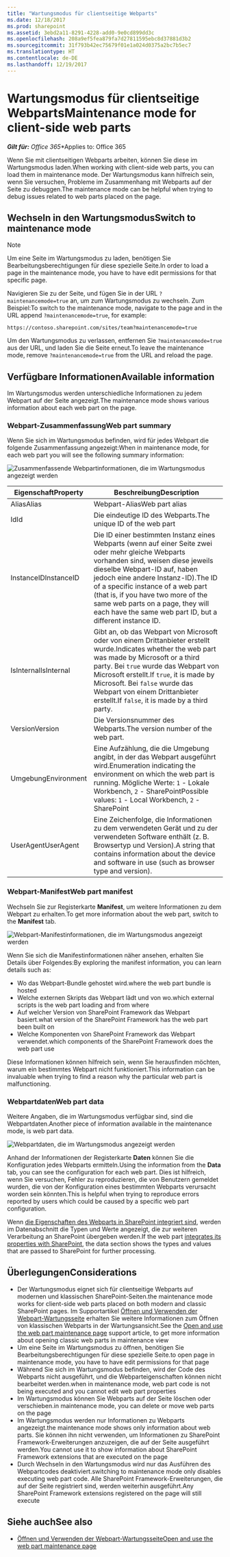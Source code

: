 ```yaml
---
title: "Wartungsmodus für clientseitige Webparts"
ms.date: 12/18/2017
ms.prod: sharepoint
ms.assetid: 3ebd2a11-8291-4228-add0-9e0cd899dd3c
ms.openlocfilehash: 208a9ef5fea879fa7d27811595ebc8d37881d3b2
ms.sourcegitcommit: 31f793b42ec75679f01e1a024d0375a2bc7b5ec7
ms.translationtype: HT
ms.contentlocale: de-DE
ms.lasthandoff: 12/19/2017
---
```

# <a name="maintenance-mode-for-client-side-web-parts"></a><span data-ttu-id="146a8-102">Wartungsmodus für clientseitige Webparts</span><span class="sxs-lookup"><span data-stu-id="146a8-102">Maintenance mode for client-side web parts</span></span>

<span data-ttu-id="146a8-103">_**Gilt für:** Office 365_</span><span class="sxs-lookup"><span data-stu-id="146a8-103">\*Applies to: Office 365</span></span>

<span data-ttu-id="146a8-104">Wenn Sie mit clientseitigen Webparts arbeiten, können Sie diese im Wartungsmodus laden.</span><span class="sxs-lookup"><span data-stu-id="146a8-104">When working with client-side web parts, you can load them in maintenance mode.</span></span> <span data-ttu-id="146a8-105">Der Wartungsmodus kann hilfreich sein, wenn Sie versuchen, Probleme im Zusammenhang mit Webparts auf der Seite zu debuggen.</span><span class="sxs-lookup"><span data-stu-id="146a8-105">The maintenance mode can be helpful when trying to debug issues related to web parts placed on the page.</span></span>

## <a name="switch-to-maintenance-mode"></a><span data-ttu-id="146a8-106">Wechseln in den Wartungsmodus</span><span class="sxs-lookup"><span data-stu-id="146a8-106">Switch to maintenance mode</span></span>

> [!NOTE]
> <span data-ttu-id="146a8-107">Um eine Seite im Wartungsmodus zu laden, benötigen Sie Bearbeitungsberechtigungen für diese spezielle Seite.</span><span class="sxs-lookup"><span data-stu-id="146a8-107">In order to load a page in the maintenance mode, you have to have edit permissions for that specific page.</span></span>

<span data-ttu-id="146a8-108">Navigieren Sie zu der Seite, und fügen Sie in der URL `?maintenancemode=true` an, um zum Wartungsmodus zu wechseln. Zum Beispiel:</span><span class="sxs-lookup"><span data-stu-id="146a8-108">To switch to the maintenance mode, navigate to the page and in the URL append `?maintenancemode=true`, for example:</span></span>

```text
https://contoso.sharepoint.com/sites/team?maintenancemode=true
```

<span data-ttu-id="146a8-109">Um den Wartungsmodus zu verlassen, entfernen Sie `?maintenancemode=true` aus der URL, und laden Sie die Seite erneut.</span><span class="sxs-lookup"><span data-stu-id="146a8-109">To leave the maintenance mode, remove `?maintenancemode=true` from the URL and reload the page.</span></span>

## <a name="available-information"></a><span data-ttu-id="146a8-110">Verfügbare Informationen</span><span class="sxs-lookup"><span data-stu-id="146a8-110">Available information</span></span>

<span data-ttu-id="146a8-111">Im Wartungsmodus werden unterschiedliche Informationen zu jedem Webpart auf der Seite angezeigt.</span><span class="sxs-lookup"><span data-stu-id="146a8-111">The maintenance mode shows various information about each web part on the page.</span></span>

### <a name="web-part-summary"></a><span data-ttu-id="146a8-112">Webpart-Zusammenfassung</span><span class="sxs-lookup"><span data-stu-id="146a8-112">Web part summary</span></span>

<span data-ttu-id="146a8-113">Wenn Sie sich im Wartungsmodus befinden, wird für jedes Webpart die folgende Zusammenfassung angezeigt:</span><span class="sxs-lookup"><span data-stu-id="146a8-113">When in maintenance mode, for each web part you will see the following summary information:</span></span>

![Zusammenfassende Webpartinformationen, die im Wartungsmodus angezeigt werden](../images/maintenance-mode-summary.png)

<span data-ttu-id="146a8-115">Eigenschaft</span><span class="sxs-lookup"><span data-stu-id="146a8-115">Property</span></span>|<span data-ttu-id="146a8-116">Beschreibung</span><span class="sxs-lookup"><span data-stu-id="146a8-116">Description</span></span>
--------|-----------
<span data-ttu-id="146a8-117">Alias</span><span class="sxs-lookup"><span data-stu-id="146a8-117">Alias</span></span>|<span data-ttu-id="146a8-118">Webpart-Alias</span><span class="sxs-lookup"><span data-stu-id="146a8-118">Web part alias</span></span>
<span data-ttu-id="146a8-119">Id</span><span class="sxs-lookup"><span data-stu-id="146a8-119">Id</span></span>|<span data-ttu-id="146a8-120">Die eindeutige ID des Webparts.</span><span class="sxs-lookup"><span data-stu-id="146a8-120">The unique ID of the web part</span></span>
<span data-ttu-id="146a8-121">InstanceID</span><span class="sxs-lookup"><span data-stu-id="146a8-121">InstanceID</span></span>|<span data-ttu-id="146a8-122">Die ID einer bestimmten Instanz eines Webparts (wenn auf einer Seite zwei oder mehr gleiche Webparts vorhanden sind, weisen diese jeweils dieselbe Webpart-ID auf, haben jedoch eine andere Instanz-ID).</span><span class="sxs-lookup"><span data-stu-id="146a8-122">The ID of a specific instance of a web part (that is, if you have two more of the same web parts on a page, they will each have the same web part ID, but a different instance ID.</span></span>
<span data-ttu-id="146a8-123">IsInternal</span><span class="sxs-lookup"><span data-stu-id="146a8-123">IsInternal</span></span>|<span data-ttu-id="146a8-124">Gibt an, ob das Webpart von Microsoft oder von einem Drittanbieter erstellt wurde.</span><span class="sxs-lookup"><span data-stu-id="146a8-124">Indicates whether the web part was made by Microsoft or a third party.</span></span> <span data-ttu-id="146a8-125">Bei `true` wurde das Webpart von Microsoft erstellt.</span><span class="sxs-lookup"><span data-stu-id="146a8-125">If `true`, it is made by Microsoft.</span></span> <span data-ttu-id="146a8-126">Bei `false` wurde das Webpart von einem Drittanbieter erstellt.</span><span class="sxs-lookup"><span data-stu-id="146a8-126">If `false`, it is made by a third party.</span></span>
<span data-ttu-id="146a8-127">Version</span><span class="sxs-lookup"><span data-stu-id="146a8-127">Version</span></span>|<span data-ttu-id="146a8-128">Die Versionsnummer des Webparts.</span><span class="sxs-lookup"><span data-stu-id="146a8-128">The version number of the web part.</span></span>
<span data-ttu-id="146a8-129">Umgebung</span><span class="sxs-lookup"><span data-stu-id="146a8-129">Environment</span></span>|<span data-ttu-id="146a8-130">Eine Aufzählung, die die Umgebung angibt, in der das Webpart ausgeführt wird.</span><span class="sxs-lookup"><span data-stu-id="146a8-130">Enumeration indicating the environment on which the web part is running.</span></span> <span data-ttu-id="146a8-131">Mögliche Werte: `1` - Lokale Workbench, `2` - SharePoint</span><span class="sxs-lookup"><span data-stu-id="146a8-131">Possible values: `1` - Local Workbench, `2` - SharePoint</span></span>
<span data-ttu-id="146a8-132">UserAgent</span><span class="sxs-lookup"><span data-stu-id="146a8-132">UserAgent</span></span>|<span data-ttu-id="146a8-133">Eine Zeichenfolge, die Informationen zu dem verwendeten Gerät und zu der verwendeten Software enthält (z. B. Browsertyp und Version).</span><span class="sxs-lookup"><span data-stu-id="146a8-133">A string that contains information about the device and software in use (such as browser type and version).</span></span>

### <a name="web-part-manifest"></a><span data-ttu-id="146a8-134">Webpart-Manifest</span><span class="sxs-lookup"><span data-stu-id="146a8-134">Web part manifest</span></span>

<span data-ttu-id="146a8-135">Wechseln Sie zur Registerkarte **Manifest**, um weitere Informationen zu dem Webpart zu erhalten.</span><span class="sxs-lookup"><span data-stu-id="146a8-135">To get more information about the web part, switch to the **Manifest** tab.</span></span>

![Webpart-Manifestinformationen, die im Wartungsmodus angezeigt werden](../images/maintenance-mode-manifest.png)

<span data-ttu-id="146a8-137">Wenn Sie sich die Manifestinformationen näher ansehen, erhalten Sie Details über Folgendes:</span><span class="sxs-lookup"><span data-stu-id="146a8-137">By exploring the manifest information, you can learn details such as:</span></span>

- <span data-ttu-id="146a8-138">Wo das Webpart-Bundle gehostet wird.</span><span class="sxs-lookup"><span data-stu-id="146a8-138">where the web part bundle is hosted</span></span>
- <span data-ttu-id="146a8-139">Welche externen Skripts das Webpart lädt und von wo.</span><span class="sxs-lookup"><span data-stu-id="146a8-139">which external scripts is the web part loading and from where</span></span>
- <span data-ttu-id="146a8-140">Auf welcher Version von SharePoint Framework das Webpart basiert.</span><span class="sxs-lookup"><span data-stu-id="146a8-140">what version of the SharePoint Framework has the web part been built on</span></span>
- <span data-ttu-id="146a8-141">Welche Komponenten von SharePoint Framework das Webpart verwendet.</span><span class="sxs-lookup"><span data-stu-id="146a8-141">which components of the SharePoint Framework does the web part use</span></span>

<span data-ttu-id="146a8-142">Diese Informationen können hilfreich sein, wenn Sie herausfinden möchten, warum ein bestimmtes Webpart nicht funktioniert.</span><span class="sxs-lookup"><span data-stu-id="146a8-142">This information can be invaluable when trying to find a reason why the particular web part is malfunctioning.</span></span>

### <a name="web-part-data"></a><span data-ttu-id="146a8-143">Webpartdaten</span><span class="sxs-lookup"><span data-stu-id="146a8-143">Web part data</span></span>

<span data-ttu-id="146a8-144">Weitere Angaben, die im Wartungsmodus verfügbar sind, sind die Webpartdaten.</span><span class="sxs-lookup"><span data-stu-id="146a8-144">Another piece of information available in the maintenance mode, is web part data.</span></span>

![Webpartdaten, die im Wartungsmodus angezeigt werden](../images/maintenance-mode-data.png)

<span data-ttu-id="146a8-146">Anhand der Informationen der Registerkarte **Daten** können Sie die Konfiguration jedes Webparts ermitteln.</span><span class="sxs-lookup"><span data-stu-id="146a8-146">Using the information from the **Data** tab, you can see the configuration for each web part.</span></span> <span data-ttu-id="146a8-147">Dies ist hilfreich, wenn Sie versuchen, Fehler zu reproduzieren, die von Benutzern gemeldet wurden, die von der Konfiguration eines bestimmten Webparts verursacht worden sein könnten.</span><span class="sxs-lookup"><span data-stu-id="146a8-147">This is helpful when trying to reproduce errors reported by users which could be caused by a specific web part configuration.</span></span>

<span data-ttu-id="146a8-148">Wenn [die Eigenschaften des Webparts in SharePoint integriert sind](../spfx/web-parts/guidance/integrate-web-part-properties-with-sharepoint.md), werden im Datenabschnitt die Typen und Werte angezeigt, die zur weiteren Verarbeitung an SharePoint übergeben werden.</span><span class="sxs-lookup"><span data-stu-id="146a8-148">If the web part [integrates its properties with SharePoint](../spfx/web-parts/guidance/integrate-web-part-properties-with-sharepoint.md), the data section shows the types and values that are passed to SharePoint for further processing.</span></span>

## <a name="considerations"></a><span data-ttu-id="146a8-149">Überlegungen</span><span class="sxs-lookup"><span data-stu-id="146a8-149">Considerations</span></span>

- <span data-ttu-id="146a8-150">Der Wartungsmodus eignet sich für clientseitige Webparts  auf modernen und klassischen SharePoint-Seiten.</span><span class="sxs-lookup"><span data-stu-id="146a8-150">the maintenance mode works for client-side web parts placed on both modern and classic SharePoint pages.</span></span> <span data-ttu-id="146a8-151">Im Supportartikel [Öffnen und Verwenden der Webpart-Wartungsseite]((https://support.office.com/de-DE/article/Open-and-use-the-web-part-maintenance-page-eff9ce22-d04a-44dd-ae83-ac29a5e396c2)#PickTab=2016,_2013) erhalten Sie weitere Informationen zum Öffnen von klassischen Webparts in der Wartungsansicht.</span><span class="sxs-lookup"><span data-stu-id="146a8-151">See the [Open and use the web part maintenance page]((https://support.office.com/de-DE/article/Open-and-use-the-web-part-maintenance-page-eff9ce22-d04a-44dd-ae83-ac29a5e396c2)#PickTab=2016,_2013) support article, to get more information about opening classic web parts in maintenance view</span></span>
- <span data-ttu-id="146a8-152">Um eine Seite im Wartungsmodus zu öffnen, benötigen Sie Bearbeitungsberechtigungen für diese spezielle Seite.</span><span class="sxs-lookup"><span data-stu-id="146a8-152">to open page in maintenance mode, you have to have edit permissions for that page</span></span>
- <span data-ttu-id="146a8-153">Während Sie sich im Wartungsmodus befinden, wird der Code des Webparts nicht ausgeführt, und die Webparteigenschaften können nicht bearbeitet werden.</span><span class="sxs-lookup"><span data-stu-id="146a8-153">when in maintenance mode, web part code is not being executed and you cannot edit web part properties</span></span>
- <span data-ttu-id="146a8-154">Im Wartungsmodus können Sie Webparts auf der Seite löschen oder verschieben.</span><span class="sxs-lookup"><span data-stu-id="146a8-154">in maintenance mode, you can delete or move web parts on the page</span></span>
- <span data-ttu-id="146a8-155">Im Wartungsmodus werden nur Informationen zu Webparts angezeigt.</span><span class="sxs-lookup"><span data-stu-id="146a8-155">the maintenance mode shows only information about web parts.</span></span> <span data-ttu-id="146a8-156">Sie können ihn nicht verwenden, um Informationen zu SharePoint Framework-Erweiterungen anzuzeigen, die auf der Seite ausgeführt werden.</span><span class="sxs-lookup"><span data-stu-id="146a8-156">You cannot use it to show information about SharePoint Framework extensions that are executed on the page</span></span>
- <span data-ttu-id="146a8-157">Durch Wechseln in den Wartungsmodus wird nur das Ausführen des Webpartcodes deaktiviert.</span><span class="sxs-lookup"><span data-stu-id="146a8-157">switching to maintenance mode only disables executing web part code.</span></span> <span data-ttu-id="146a8-158">Alle SharePoint Framework-Erweiterungen, die auf der Seite registriert sind, werden weiterhin ausgeführt.</span><span class="sxs-lookup"><span data-stu-id="146a8-158">Any SharePoint Framework extensions registered on the page will still execute</span></span>

## <a name="see-also"></a><span data-ttu-id="146a8-159">Siehe auch</span><span class="sxs-lookup"><span data-stu-id="146a8-159">See also</span></span>

- <span data-ttu-id="146a8-160">[Öffnen und Verwenden der Webpart-Wartungsseite]((https://support.office.com/de-DE/article/Open-and-use-the-web-part-maintenance-page-eff9ce22-d04a-44dd-ae83-ac29a5e396c2))</span><span class="sxs-lookup"><span data-stu-id="146a8-160">[Open and use the web part maintenance page]((https://support.office.com/de-DE/article/Open-and-use-the-web-part-maintenance-page-eff9ce22-d04a-44dd-ae83-ac29a5e396c2))</span></span>